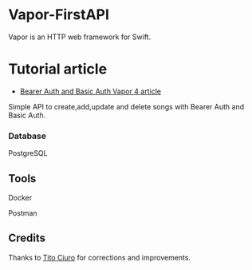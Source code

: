 # Vapor-FirstAPI
Vapor is an HTTP web framework for Swift.
# Tutorial article
- [Bearer Auth and Basic Auth Vapor 4 article](https://medium.com/@lulukalmisfer/bearer-auth-and-basic-auth-vapor-4-beb53db6b260) 

Simple API to create,add,update and delete songs with Bearer Auth and Basic Auth.

### Database

PostgreSQL

## Tools
Docker

Postman

## Credits
Thanks to [Tito Ciuro](https://github.com/tciuro) for corrections and improvements.
